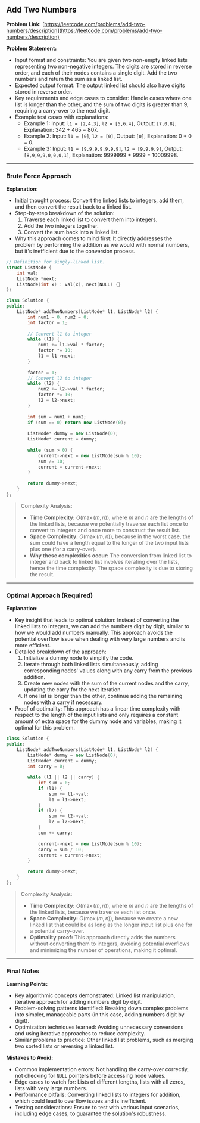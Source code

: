 ## Add Two Numbers

**Problem Link:** [https://leetcode.com/problems/add-two-numbers/description](https://leetcode.com/problems/add-two-numbers/description)

**Problem Statement:**
- Input format and constraints: You are given two non-empty linked lists representing two non-negative integers. The digits are stored in reverse order, and each of their nodes contains a single digit. Add the two numbers and return the sum as a linked list.
- Expected output format: The output linked list should also have digits stored in reverse order.
- Key requirements and edge cases to consider: Handle cases where one list is longer than the other, and the sum of two digits is greater than 9, requiring a carry-over to the next digit.
- Example test cases with explanations:
  - Example 1: Input: `l1 = [2,4,3]`, `l2 = [5,6,4]`, Output: `[7,0,8]`, Explanation: 342 + 465 = 807.
  - Example 2: Input: `l1 = [0]`, `l2 = [0]`, Output: `[0]`, Explanation: 0 + 0 = 0.
  - Example 3: Input: `l1 = [9,9,9,9,9,9,9]`, `l2 = [9,9,9,9]`, Output: `[8,9,9,9,0,0,0,1]`, Explanation: 9999999 + 9999 = 10009998.

---

### Brute Force Approach

**Explanation:**
- Initial thought process: Convert the linked lists to integers, add them, and then convert the result back to a linked list.
- Step-by-step breakdown of the solution:
  1. Traverse each linked list to convert them into integers.
  2. Add the two integers together.
  3. Convert the sum back into a linked list.
- Why this approach comes to mind first: It directly addresses the problem by performing the addition as we would with normal numbers, but it's inefficient due to the conversion process.

```cpp
// Definition for singly-linked list.
struct ListNode {
    int val;
    ListNode *next;
    ListNode(int x) : val(x), next(NULL) {}
};

class Solution {
public:
    ListNode* addTwoNumbers(ListNode* l1, ListNode* l2) {
        int num1 = 0, num2 = 0;
        int factor = 1;
        
        // Convert l1 to integer
        while (l1) {
            num1 += l1->val * factor;
            factor *= 10;
            l1 = l1->next;
        }
        
        factor = 1;
        // Convert l2 to integer
        while (l2) {
            num2 += l2->val * factor;
            factor *= 10;
            l2 = l2->next;
        }
        
        int sum = num1 + num2;
        if (sum == 0) return new ListNode(0);
        
        ListNode* dummy = new ListNode(0);
        ListNode* current = dummy;
        
        while (sum > 0) {
            current->next = new ListNode(sum % 10);
            sum /= 10;
            current = current->next;
        }
        
        return dummy->next;
    }
};
```

> Complexity Analysis:
> - **Time Complexity:** $O(\max(m, n))$, where $m$ and $n$ are the lengths of the linked lists, because we potentially traverse each list once to convert to integers and once more to construct the result list.
> - **Space Complexity:** $O(\max(m, n))$, because in the worst case, the sum could have a length equal to the longer of the two input lists plus one (for a carry-over).
> - **Why these complexities occur:** The conversion from linked list to integer and back to linked list involves iterating over the lists, hence the time complexity. The space complexity is due to storing the result.

---

### Optimal Approach (Required)

**Explanation:**
- Key insight that leads to optimal solution: Instead of converting the linked lists to integers, we can add the numbers digit by digit, similar to how we would add numbers manually. This approach avoids the potential overflow issue when dealing with very large numbers and is more efficient.
- Detailed breakdown of the approach:
  1. Initialize a dummy node to simplify the code.
  2. Iterate through both linked lists simultaneously, adding corresponding nodes' values along with any carry from the previous addition.
  3. Create new nodes with the sum of the current nodes and the carry, updating the carry for the next iteration.
  4. If one list is longer than the other, continue adding the remaining nodes with a carry if necessary.
- Proof of optimality: This approach has a linear time complexity with respect to the length of the input lists and only requires a constant amount of extra space for the dummy node and variables, making it optimal for this problem.

```cpp
class Solution {
public:
    ListNode* addTwoNumbers(ListNode* l1, ListNode* l2) {
        ListNode* dummy = new ListNode(0);
        ListNode* current = dummy;
        int carry = 0;
        
        while (l1 || l2 || carry) {
            int sum = 0;
            if (l1) {
                sum += l1->val;
                l1 = l1->next;
            }
            if (l2) {
                sum += l2->val;
                l2 = l2->next;
            }
            sum += carry;
            
            current->next = new ListNode(sum % 10);
            carry = sum / 10;
            current = current->next;
        }
        
        return dummy->next;
    }
};
```

> Complexity Analysis:
> - **Time Complexity:** $O(\max(m, n))$, where $m$ and $n$ are the lengths of the linked lists, because we traverse each list once.
> - **Space Complexity:** $O(\max(m, n))$, because we create a new linked list that could be as long as the longer input list plus one for a potential carry-over.
> - **Optimality proof:** This approach directly adds the numbers without converting them to integers, avoiding potential overflows and minimizing the number of operations, making it optimal.

---

### Final Notes

**Learning Points:**
- Key algorithmic concepts demonstrated: Linked list manipulation, iterative approach for adding numbers digit by digit.
- Problem-solving patterns identified: Breaking down complex problems into simpler, manageable parts (in this case, adding numbers digit by digit).
- Optimization techniques learned: Avoiding unnecessary conversions and using iterative approaches to reduce complexity.
- Similar problems to practice: Other linked list problems, such as merging two sorted lists or reversing a linked list.

**Mistakes to Avoid:**
- Common implementation errors: Not handling the carry-over correctly, not checking for `NULL` pointers before accessing node values.
- Edge cases to watch for: Lists of different lengths, lists with all zeros, lists with very large numbers.
- Performance pitfalls: Converting linked lists to integers for addition, which could lead to overflow issues and is inefficient.
- Testing considerations: Ensure to test with various input scenarios, including edge cases, to guarantee the solution's robustness.